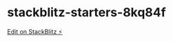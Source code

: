 # stackblitz-starters-8kq84f

[Edit on StackBlitz ⚡️](https://stackblitz.com/edit/stackblitz-starters-8kq84f)